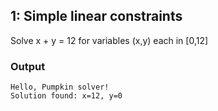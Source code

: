## 1: Simple linear constraints

Solve x + y = 12 for variables (x,y) each in [0,12]

### Output

```
Hello, Pumpkin solver!
Solution found: x=12, y=0
```
